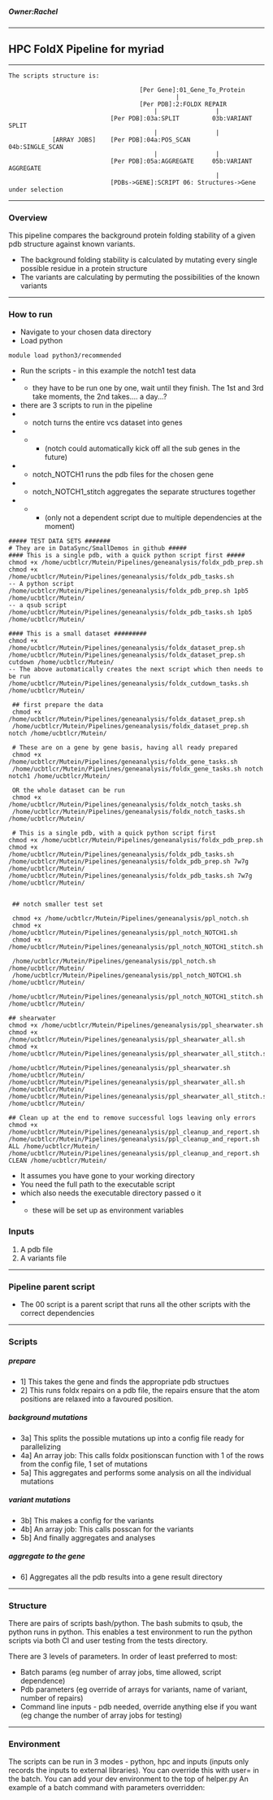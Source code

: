 ##### Owner:Rachel
-----------------------------------------------------------------------
## HPC FoldX Pipeline for myriad
-----------------------------------------------------------------------
```
The scripts structure is:

                                    [Per Gene]:01_Gene_To_Protein
                                              |
                                    [Per PDB]:2:FOLDX REPAIR
                                        |                |
                            [Per PDB]:03a:SPLIT         03b:VARIANT SPLIT
                                        |                |
            [ARRAY JOBS]    [Per PDB]:04a:POS_SCAN       04b:SINGLE_SCAN
                                        |                |
                            [Per PDB]:05a:AGGREGATE     05b:VARIANT AGGREGATE
                                                         |
                            [PDBs->GENE]:SCRIPT 06: Structures->Gene under selection 
 ```
-----------------------------------------------------------------------
### Overview
This pipeline compares the background protein folding stability of a given pdb structure against known variants.

- The background folding stability is calculated by mutating every single possible residue in a protein structure
- The variants are calculating by permuting the possibilities of the known variants
-----------------------------------------------------------------------
### How to run
- Navigate to your chosen data directory
- Load python
```
module load python3/recommended
```
- Run the scripts - in this example the notch1 test data
- - they have to be run one by one, wait until they finish. The 1st and 3rd take moments, the 2nd takes.... a day...?
- there are 3 scripts to run in the pipeline
- - notch turns the entire vcs dataset into genes
- - - (notch could automatically kick off all the sub genes in the future)
- - notch_NOTCH1 runs the pdb files for the chosen gene
- - notch_NOTCH1_stitch aggregates the separate structures together
- - - (only not a dependent script due to multiple dependencies at the moment)
```
##### TEST DATA SETS #######
# They are in DataSync/SmallDemos in github #####
#### This is a single pdb, with a quick python script first #####
chmod +x /home/ucbtlcr/Mutein/Pipelines/geneanalysis/foldx_pdb_prep.sh
chmod +x /home/ucbtlcr/Mutein/Pipelines/geneanalysis/foldx_pdb_tasks.sh
-- A python script
/home/ucbtlcr/Mutein/Pipelines/geneanalysis/foldx_pdb_prep.sh 1pb5 /home/ucbtlcr/Mutein/
-- a qsub script
/home/ucbtlcr/Mutein/Pipelines/geneanalysis/foldx_pdb_tasks.sh 1pb5 /home/ucbtlcr/Mutein/

#### This is a small dataset #########
chmod +x /home/ucbtlcr/Mutein/Pipelines/geneanalysis/foldx_dataset_prep.sh
/home/ucbtlcr/Mutein/Pipelines/geneanalysis/foldx_dataset_prep.sh cutdown /home/ucbtlcr/Mutein/
-- The above automatically creates the next script which then needs to be run
/home/ucbtlcr/Mutein/Pipelines/geneanalysis/foldx_cutdown_tasks.sh /home/ucbtlcr/Mutein/

 ## first prepare the data
 chmod +x /home/ucbtlcr/Mutein/Pipelines/geneanalysis/foldx_dataset_prep.sh
 /home/ucbtlcr/Mutein/Pipelines/geneanalysis/foldx_dataset_prep.sh notch /home/ucbtlcr/Mutein/

 # These are on a gene by gene basis, having all ready prepared
 chmod +x /home/ucbtlcr/Mutein/Pipelines/geneanalysis/foldx_gene_tasks.sh
 /home/ucbtlcr/Mutein/Pipelines/geneanalysis/foldx_gene_tasks.sh notch notch1 /home/ucbtlcr/Mutein/

 OR the whole dataset can be run
 chmod +x /home/ucbtlcr/Mutein/Pipelines/geneanalysis/foldx_notch_tasks.sh
 /home/ucbtlcr/Mutein/Pipelines/geneanalysis/foldx_notch_tasks.sh /home/ucbtlcr/Mutein/

 # This is a single pdb, with a quick python script first
chmod +x /home/ucbtlcr/Mutein/Pipelines/geneanalysis/foldx_pdb_prep.sh
chmod +x /home/ucbtlcr/Mutein/Pipelines/geneanalysis/foldx_pdb_tasks.sh
/home/ucbtlcr/Mutein/Pipelines/geneanalysis/foldx_pdb_prep.sh 7w7g /home/ucbtlcr/Mutein/
/home/ucbtlcr/Mutein/Pipelines/geneanalysis/foldx_pdb_tasks.sh 7w7g /home/ucbtlcr/Mutein/
 
 
 ## notch smaller test set

 chmod +x /home/ucbtlcr/Mutein/Pipelines/geneanalysis/ppl_notch.sh
 chmod +x /home/ucbtlcr/Mutein/Pipelines/geneanalysis/ppl_notch_NOTCH1.sh
 chmod +x /home/ucbtlcr/Mutein/Pipelines/geneanalysis/ppl_notch_NOTCH1_stitch.sh
 
 /home/ucbtlcr/Mutein/Pipelines/geneanalysis/ppl_notch.sh /home/ucbtlcr/Mutein/
 /home/ucbtlcr/Mutein/Pipelines/geneanalysis/ppl_notch_NOTCH1.sh /home/ucbtlcr/Mutein/
 /home/ucbtlcr/Mutein/Pipelines/geneanalysis/ppl_notch_NOTCH1_stitch.sh /home/ucbtlcr/Mutein/
  
## shearwater
chmod +x /home/ucbtlcr/Mutein/Pipelines/geneanalysis/ppl_shearwater.sh
chmod +x /home/ucbtlcr/Mutein/Pipelines/geneanalysis/ppl_shearwater_all.sh
chmod +x /home/ucbtlcr/Mutein/Pipelines/geneanalysis/ppl_shearwater_all_stitch.sh

/home/ucbtlcr/Mutein/Pipelines/geneanalysis/ppl_shearwater.sh /home/ucbtlcr/Mutein/
/home/ucbtlcr/Mutein/Pipelines/geneanalysis/ppl_shearwater_all.sh /home/ucbtlcr/Mutein/
/home/ucbtlcr/Mutein/Pipelines/geneanalysis/ppl_shearwater_all_stitch.sh /home/ucbtlcr/Mutein/

## Clean up at the end to remove successful logs leaving only errors
chmod +x /home/ucbtlcr/Mutein/Pipelines/geneanalysis/ppl_cleanup_and_report.sh
/home/ucbtlcr/Mutein/Pipelines/geneanalysis/ppl_cleanup_and_report.sh ALL /home/ucbtlcr/Mutein/
/home/ucbtlcr/Mutein/Pipelines/geneanalysis/ppl_cleanup_and_report.sh CLEAN /home/ucbtlcr/Mutein/
```
- It assumes you have gone to your working directory
- You need the full path to the executable script
- which also needs the executable directory passed o it
- - these will be set up as environment variables
### Inputs
1. A pdb file
2. A variants file
-----------------------------------------------------------------------
### Pipeline parent script
- The 00 script is a parent script that runs all the other scripts with the correct dependencies
-----------------------------------------------------------------------
### Scripts
##### prepare
- 1] This takes the gene and finds the appropriate pdb structues
- 2] This runs foldx repairs on a pdb file, the repairs ensure that the atom positions are relaxed into a favoured position.
##### background mutations
- 3a] This splits the possible mutations up into a config file ready for parallelizing
- 4a] An array job: This calls foldx positionscan function with 1 of the rows from the config file, 1 set of mutations
- 5a] This aggregates and performs some analysis on all the individual mutations
##### variant mutations
- 3b] This makes a config for the variants
- 4b] An array job: This calls posscan for the variants
- 5b] And finally aggregates and analyses
##### aggregate to the gene
- 6] Aggregates all the pdb results into a gene result directory

-----------------------------------------------------------------------
### Structure
There are pairs of scripts bash/python. The bash submits to qsub, the python runs in python. This enables a test environment to run the python scripts via both CI and user testing from the tests directory.

There are 3 levels of parameters. In order of least preferred to most:
- Batch params (eg number of array jobs, time allowed, script dependence)
- Pdb parameters (eg override of arrays for variants, name of variant, number of repairs)
- Command line inputs - pdb needed, override anything else if you want (eg change the number of array jobs for testing)
-----------------------------------------------------------------------
### Environment
The scripts can be run in 3 modes - python, hpc and inputs (inputs only records the inputs to external libraries). You can override this with user= in the batch.
You can add your dev environment to the top of helper.py
An example of a batch command with parameters overridden:


